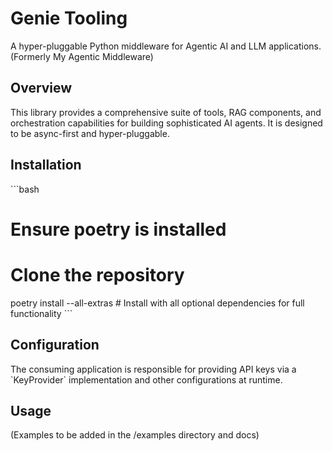 # Genie Tooling

A hyper-pluggable Python middleware for Agentic AI and LLM applications.
(Formerly My Agentic Middleware)

## Overview

This library provides a comprehensive suite of tools, RAG components, and
orchestration capabilities for building sophisticated AI agents. It is designed
to be async-first and hyper-pluggable.

## Installation

\`\`\`bash
# Ensure poetry is installed
# Clone the repository
poetry install --all-extras # Install with all optional dependencies for full functionality
\`\`\`

## Configuration

The consuming application is responsible for providing API keys via a \`KeyProvider\`
implementation and other configurations at runtime.

## Usage

(Examples to be added in the /examples directory and docs)

